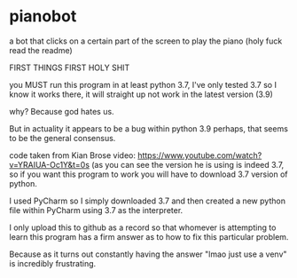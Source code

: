 # pianobot
a bot that clicks on a certain part of the screen to play the piano (holy fuck read the readme)


FIRST THINGS FIRST HOLY SHIT

you MUST run this program in at least python 3.7, I've only tested 3.7 so I know it works there, it will straight up not work in the latest version (3.9)

why? Because god hates us.

But in actuality it appears to be a bug within python 3.9 perhaps, that seems to be the general consensus.

code taken from Kian Brose video: https://www.youtube.com/watch?v=YRAIUA-Oc1Y&t=0s
(as you can see the version he is using is indeed 3.7, so if you want this program to work you will have to download 3.7 version of python.

I used PyCharm so I simply downloaded 3.7 and then created a new python file within PyCharm using 3.7 as the interpreter.

I only upload this to github as a record so that whomever is attempting to learn this program has a firm answer as to how to fix this particular problem.

Because as it turns out constantly having the answer "lmao just use a venv" is incredibly frustrating.
